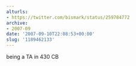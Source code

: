 ```yaml
---
alturls:
- https://twitter.com/bismark/status/259784772
archive:
- 2007-09
date: '2007-09-10T22:08:53+00:00'
slug: '1189462133'
---
```


being a TA in 430 CB


